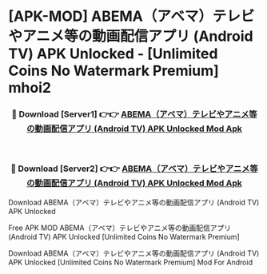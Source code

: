 # [APK-MOD] ABEMA（アベマ）テレビやアニメ等の動画配信アプリ (Android TV) APK Unlocked - [Unlimited Coins No Watermark Premium] mhoi2



<div align="center">
<h3>🔴 Download [Server1] 👉👉 <a href="https://momento.my/?title=ABEMA（アベマ）テレビやアニメ等の動画配信アプリ_(Android_TV)_APK_Unlocked">ABEMA（アベマ）テレビやアニメ等の動画配信アプリ (Android TV) APK Unlocked Mod Apk</a></h3><br>

<h3>🔴 Download [Server2] 👉👉 <a href="https://momento.my/?title=ABEMA（アベマ）テレビやアニメ等の動画配信アプリ_(Android_TV)_APK_Unlocked">ABEMA（アベマ）テレビやアニメ等の動画配信アプリ (Android TV) APK Unlocked Mod Apk</a></h3>
</div>



Download ABEMA（アベマ）テレビやアニメ等の動画配信アプリ (Android TV) APK Unlocked 

Free APK MOD ABEMA（アベマ）テレビやアニメ等の動画配信アプリ (Android TV) APK Unlocked [Unlimited Coins No Watermark Premium]

Download ABEMA（アベマ）テレビやアニメ等の動画配信アプリ (Android TV) APK Unlocked [Unlimited Coins No Watermark Premium] Mod For Android

